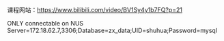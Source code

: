 ﻿课程网站：https://www.bilibili.com/video/BV1Sy4y1b7FQ?p=21

ONLY connectable on NUS
Server=172.18.62.7,3306;Database=zx_data;UID=shuhua;Password=mysql